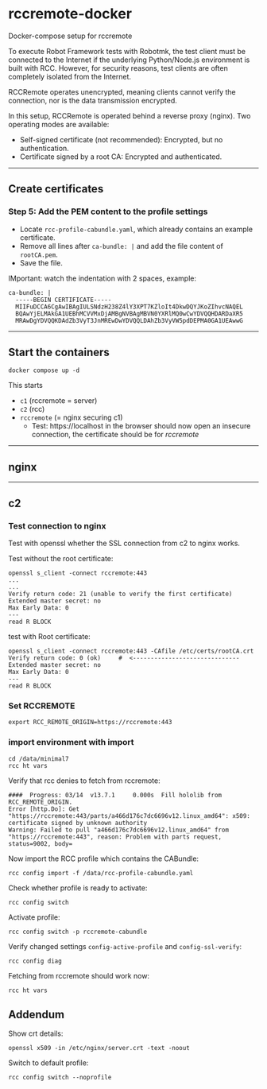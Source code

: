 # rccremote-docker
Docker-compose setup for rccremote 

To execute Robot Framework tests with Robotmk, the test client must be connected to the Internet if the underlying Python/Node.js environment is built with RCC. However, for security reasons, test clients are often completely isolated from the Internet.

RCCRemote operates unencrypted, meaning clients cannot verify the connection, nor is the data transmission encrypted.

In this setup, RCCRemote is operated behind a reverse proxy (nginx). Two operating modes are available:

- Self-signed certificate (not recommended): Encrypted, but no authentication.
- Certificate signed by a root CA: Encrypted and authenticated.

---

## Create certificates


### Step 5: Add the PEM content to the profile settings

- Locate `rcc-profile-cabundle.yaml`, which already contains an example certificate.  
- Remove all lines after `ca-bundle: |` and add the file content of `rootCA.pem`.
- Save the file.

IMportant: watch the indentation with 2 spaces, example: 

```
ca-bundle: |
  -----BEGIN CERTIFICATE-----
  MIIFuDCCA6CgAwIBAgIULSNdzH238Z4lY3XPT7KZloIt4DkwDQYJKoZIhvcNAQEL
  BQAwYjELMAkGA1UEBhMCVVMxDjAMBgNVBAgMBVN0YXRlMQ0wCwYDVQQHDARDaXR5
  MRAwDgYDVQQKDAdZb3VyT3JnMREwDwYDVQQLDAhZb3VyVW5pdDEPMA0GA1UEAwwG
```


---

## Start the containers

``` 
docker compose up -d
```

This starts

- `c1` (rccremote = server)
- `c2` (rcc)
- `rccremote` (= nginx securing c1)
  - Test: https://localhost in the browser should now open an insecure connection, the certificate should be for _rccremote_

---

## nginx 


---

## c2

### Test connection to nginx

Test with openssl whether the SSL connection from c2 to nginx works. 

Test without the root certificate: 

    openssl s_client -connect rccremote:443
    ...
    ...
    Verify return code: 21 (unable to verify the first certificate)
    Extended master secret: no
    Max Early Data: 0
    ---
    read R BLOCK

test with Root certificate: 

    openssl s_client -connect rccremote:443 -CAfile /etc/certs/rootCA.crt
    Verify return code: 0 (ok)     #  <------------------------------
    Extended master secret: no
    Max Early Data: 0
    ---
    read R BLOCK

### Set RCCREMOTE


    export RCC_REMOTE_ORIGIN=https://rccremote:443


### import environment with import 

    cd /data/minimal7
    rcc ht vars

Verify that rcc denies to fetch from rccremote:

```
####  Progress: 03/14  v13.7.1     0.000s  Fill hololib from RCC_REMOTE_ORIGIN.
Error [http.Do]: Get "https://rccremote:443/parts/a466d176c7dc6696v12.linux_amd64": x509: certificate signed by unknown authority
Warning: Failed to pull "a466d176c7dc6696v12.linux_amd64" from "https://rccremote:443", reason: Problem with parts request, status=9002, body=
```

Now import the RCC profile which contains the CABundle: 

    rcc config import -f /data/rcc-profile-cabundle.yaml

Check whether profile is ready to activate: 

    rcc config switch

Activate profile: 

    rcc config switch -p rccremote-cabundle

Verify changed settings `config-active-profile` and `config-ssl-verify`: 

    rcc config diag

Fetching from rccremote should work now: 

    rcc ht vars

## Addendum



Show crt details: 

    openssl x509 -in /etc/nginx/server.crt -text -noout

Switch to default profile: 

    rcc config switch --noprofile

